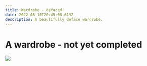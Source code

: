 ```yaml
---
title: Wardrobe - defaced!
date: 2022-08-10T20:45:06.619Z
description: A beautifully deface wardrobe.
---
```

# A wardrobe - not yet completed

![](wardrobe.jpg)